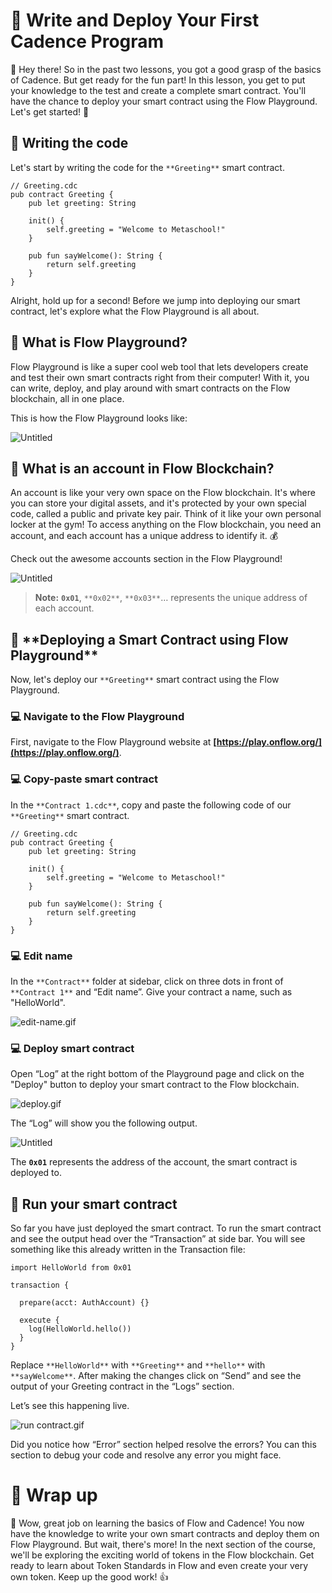# 🚀 Write and Deploy Your First Cadence Program

👋 Hey there! So in the past two lessons, you got a good grasp of the basics of Cadence. But get ready for the fun part! In this lesson, you get to put your knowledge to the test and create a complete smart contract. You'll have the chance to deploy your smart contract using the Flow Playground. Let's get started! 🚀

## 🚀 Writing the code

Let's start by writing the code for the `**Greeting**` smart contract.

```
// Greeting.cdc
pub contract Greeting {
    pub let greeting: String

    init() {
        self.greeting = "Welcome to Metaschool!"
    }

    pub fun sayWelcome(): String {
        return self.greeting
    }
}
```

Alright, hold up for a second! Before we jump into deploying our smart contract, let's explore what the Flow Playground is all about.

## 🚀 **What is Flow Playground?**

Flow Playground is like a super cool web tool that lets developers create and test their own smart contracts right from their computer! With it, you can write, deploy, and play around with smart contracts on the Flow blockchain, all in one place.

This is how the Flow Playground looks like:

![Untitled](%F0%9F%9A%80%20Write%20and%20Deploy%20Your%20First%20Cadence%20Program%202b398ce82b784a50b2c3495ea5fa4249/Untitled.png)

## 🚀 **What is an account in Flow Blockchain?**

An account is like your very own space on the Flow blockchain. It's where you can store your digital assets, and it's protected by your own special code, called a public and private key pair. Think of it like your own personal locker at the gym! To access anything on the Flow blockchain, you need an account, and each account has a unique address to identify it. 💰

Check out the awesome accounts section in the Flow Playground!

![Untitled](%F0%9F%9A%80%20Write%20and%20Deploy%20Your%20First%20Cadence%20Program%202b398ce82b784a50b2c3495ea5fa4249/Untitled%201.png)

> **Note:** **`0x01`**, `**0x02**`, `**0x03**`… represents the unique address of each account.

## 🚀 \***\*Deploying a Smart Contract using Flow Playground\*\***

Now, let's deploy our `**Greeting**` smart contract using the Flow Playground.

### 💻 Navigate to the Flow Playground

First, navigate to the Flow Playground website at **[https://play.onflow.org/](https://play.onflow.org/)**.

### 💻 Copy-paste smart contract

In the `**Contract 1.cdc**`, copy and paste the following code of our `**Greeting**` smart contract.

```
// Greeting.cdc
pub contract Greeting {
    pub let greeting: String

    init() {
        self.greeting = "Welcome to Metaschool!"
    }

    pub fun sayWelcome(): String {
        return self.greeting
    }
}
```

### 💻 Edit name

In the `**Contract**` folder at sidebar, click on three dots in front of `**Contract 1**` and “Edit name”. Give your contract a name, such as "HelloWorld".

![edit-name.gif](%F0%9F%9A%80%20Write%20and%20Deploy%20Your%20First%20Cadence%20Program%202b398ce82b784a50b2c3495ea5fa4249/edit-name.gif)

### 💻 Deploy smart contract

Open “Log” at the right bottom of the Playground page and click on the "Deploy" button to deploy your smart contract to the Flow blockchain.

![deploy.gif](%F0%9F%9A%80%20Write%20and%20Deploy%20Your%20First%20Cadence%20Program%202b398ce82b784a50b2c3495ea5fa4249/deploy.gif)

The “Log” will show you the following output.

![Untitled](%F0%9F%9A%80%20Write%20and%20Deploy%20Your%20First%20Cadence%20Program%202b398ce82b784a50b2c3495ea5fa4249/Untitled%202.png)

The **`0x01`** represents the address of the account, the smart contract is deployed to.

## 🚀 Run your smart contract

So far you have just deployed the smart contract. To run the smart contract and see the output head over the “Transaction” at side bar. You will see something like this already written in the Transaction file:

```
import HelloWorld from 0x01

transaction {

  prepare(acct: AuthAccount) {}

  execute {
    log(HelloWorld.hello())
  }
}
```

Replace `**HelloWorld**` with `**Greeting**` and `**hello**` with `**sayWelcome**`. After making the changes click on “Send” and see the output of your Greeting contract in the “Logs” section.

Let’s see this happening live.

![run contract.gif](%F0%9F%9A%80%20Write%20and%20Deploy%20Your%20First%20Cadence%20Program%202b398ce82b784a50b2c3495ea5fa4249/run_contract.gif)

Did you notice how “Error” section helped resolve the errors? You can this section to debug your code and resolve any error you might face.

# 🚀 Wrap up

🎉 Wow, great job on learning the basics of Flow and Cadence! You now have the knowledge to write your own smart contracts and deploy them on Flow Playground. But wait, there's more! In the next section of the course, we'll be exploring the exciting world of tokens in the Flow blockchain. Get ready to learn about Token Standards in Flow and even create your very own token. Keep up the good work! 👍

